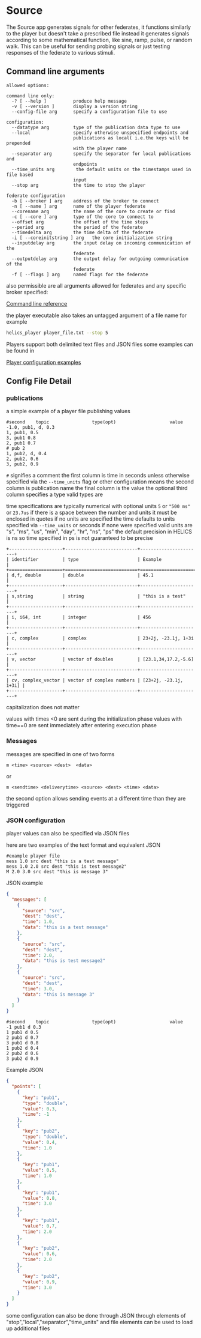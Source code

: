 # Source

The Source app generates signals for other federates, it functions similarly to the
player but doesn't take a prescribed file instead it generates signals according to some
mathematical function, like sine, ramp, pulse, or random walk.
This can be useful for sending probing signals or just testing responses of the federate to various stimuli.

## Command line arguments

```text
allowed options:

command line only:
  -? [ --help ]          produce help message
  -v [ --version ]       display a version string
  --config-file arg      specify a configuration file to use

configuration:
  --datatype arg         type of the publication data type to use
  --local                specify otherwise unspecified endpoints and
                         publications as local( i.e.the keys will be prepended
                         with the player name
  --separator arg        specify the separator for local publications and
                         endpoints
  --time_units arg        the default units on the timestamps used in file based
                         input
  --stop arg             the time to stop the player

federate configuration
  -b [ --broker ] arg    address of the broker to connect
  -n [ --name ] arg      name of the player federate
  --corename arg         the name of the core to create or find
  -c [ --core ] arg      type of the core to connect to
  --offset arg           the offset of the time steps
  --period arg           the period of the federate
  --timedelta arg        the time delta of the federate
  -i [ --coreinitstring ] arg   the core initialization string
  --inputdelay arg       the input delay on incoming communication of the
                         federate
  --outputdelay arg      the output delay for outgoing communication of the
                         federate
  -f [ --flags ] arg     named flags for the federate

```

also permissible are all arguments allowed for federates and any specific broker specified:

[Command line reference](cmdArgs.html)

the player executable also takes an untagged argument of a file name for example

```bash
helics_player player_file.txt --stop 5
```

Players support both delimited text files and JSON files some examples can be found in

[Player configuration examples](https://github.com/GMLC-TDC/HELICS/tree/master/tests/helics/apps/test_files)

## Config File Detail

### publications

a simple example of a player file publishing values

```csv
#second    topic                type(opt)                    value
-1.0, pub1, d, 0.3
1, pub1, 0.5
3, pub1 0.8
2, pub1 0.7
# pub 2
1, pub2, d, 0.4
2, pub2, 0.6
3, pub2, 0.9
```

`#` signifies a comment
the first column is time in seconds unless otherwise specified via the `--time_units` flag or other configuration means
the second column is publication name
the final column is the value
the optional third column specifies a type valid types are

time specifications are typically numerical with optional units
`5` or `"500 ms"` or `23.7us` if there is a space between the number and units it must be enclosed in quotes
if no units are specified the time defaults to units specified via `--time_units` or seconds if none were specified
valid units are "s", "ms", "us", "min", "day", "hr", "ns", "ps" the default precision in HELICS is ns so time specified in ps is not guaranteed to be precise

```eval_rst
+--------------------+---------------------------+-----------------------+
| identifier         | type                      | Example               |
+====================+===========================+=======================+
| d,f, double        | double                    | 45.1                  |
+--------------------+---------------------------+-----------------------+
| s,string           | string                    | "this is a test"      |
+--------------------+---------------------------+-----------------------+
| i, i64, int        | integer                   | 456                   |
+--------------------+---------------------------+-----------------------+
| c, complex         | complex                   | 23+2j, -23.1j, 1+3i   |
+--------------------+---------------------------+-----------------------+
| v, vector          | vector of doubles         | [23.1,34,17.2,-5.6]   |
+--------------------+---------------------------+-----------------------+
| cv, complex_vector | vector of complex numbers | [23+2j, -23.1j, 1+3i] |
+--------------------+---------------------------+-----------------------+
```

capitalization does not matter

values with times <0 are sent during the initialization phase
values with time==0 are sent immediately after entering execution phase

### Messages

messages are specified in one of two forms

```text
m <time> <source> <dest>  <data>
```

or

```text
m <sendtime> <deliverytime> <source> <dest> <time> <data>
```

the second option allows sending events at a different time than they are triggered

### JSON configuration

player values can also be specified via JSON files

here are two examples of the text format and equivalent JSON

```text
#example player file
mess 1.0 src dest "this is a test message"
mess 1.0 2.0 src dest "this is test message2"
M 2.0 3.0 src dest "this is message 3"
```

JSON example

```json
{
  "messages": [
    {
      "source": "src",
      "dest": "dest",
      "time": 1.0,
      "data": "this is a test message"
    },
    {
      "source": "src",
      "dest": "dest",
      "time": 2.0,
      "data": "this is test message2"
    },
    {
      "source": "src",
      "dest": "dest",
      "time": 3.0,
      "data": "this is message 3"
    }
  ]
}
```

```text
#second    topic                type(opt)                    value
-1 pub1 d 0.3
1 pub1 d 0.5
2 pub1 d 0.7
3 pub1 d 0.8
1 pub2 d 0.4
2 pub2 d 0.6
3 pub2 d 0.9
```

Example JSON

```json
{
  "points": [
    {
      "key": "pub1",
      "type": "double",
      "value": 0.3,
      "time": -1
    },
    {
      "key": "pub2",
      "type": "double",
      "value": 0.4,
      "time": 1.0
    },
    {
      "key": "pub1",
      "value": 0.5,
      "time": 1.0
    },
    {
      "key": "pub1",
      "value": 0.8,
      "time": 3.0
    },
    {
      "key": "pub1",
      "value": 0.7,
      "time": 2.0
    },
    {
      "key": "pub2",
      "value": 0.6,
      "time": 2.0
    },
    {
      "key": "pub2",
      "value": 0.9,
      "time": 3.0
    }
  ]
}
```

some configuration can also be done through JSON through elements of "stop","local","separator","time_units"
and file elements can be used to load up additional files
